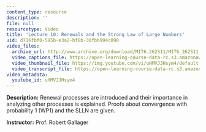 ```yaml
---
content_type: resource
description: ''
file: null
resourcetype: Video
title: 'Lecture 10: Renewals and the Strong Law of Large Numbers'
uid: d716fbf0-595b-e3a2-bf8b-30fbb994c890
video_files:
  archive_url: http://www.archive.org/download/MIT6.262S11/MIT6_262S11_lec10_300k.mp4
  video_captions_file: https://open-learning-course-data-rc.s3.amazonaws.com/6-262-discrete-stochastic-processes-spring-2011/ed0074ef41ca5551b1e3935957f9fc77_uHMVJJHsym4.vtt
  video_thumbnail_file: https://img.youtube.com/vi/uHMVJJHsym4/default.jpg
  video_transcript_file: https://open-learning-course-data-rc.s3.amazonaws.com/6-262-discrete-stochastic-processes-spring-2011/10a46987292947531c537ea2590aaa8c_uHMVJJHsym4.pdf
video_metadata:
  youtube_id: uHMVJJHsym4
---
```


**Description:** Renewal processes are introduced and their importance in analyzing other processes is explained. Proofs about convergence with probability 1 (WP1) and the SLLN are given.

**Instructor:** Prof. Robert Gallager